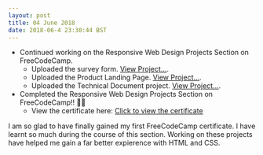 ```yaml
---
layout: post
title: 04 June 2018 
date: 2018-06-4 23:30:44 BST
---
```


+ Continued working on the Responsive Web Design Projects Section on FreeCodeCamp.
  - Uploaded the survey form. [View Project...](https://codepen.io/JackTheWebDev/full/ZRQLdP).
  - Uploaded the Product Landing Page. [View Project...](https://codepen.io/JackTheWebDev/full/eKJoPN).
  - Uploaded the Technical Document project. [View Project...](https://codepen.io/JackTheWebDev/full/qKZbRb).
+ Completed the Responsive Web Design Projects Section on FreeCodeCamp!! 🎉🎊
  - View the certificate here: [Click to view the certificate](https://www.freecodecamp.org/certification/jackwebdev/responsive-web-design)
  
 I am so glad to have finally gained my first FreeCodeCamp certificate. I have learnt so much during the course of this section. Working on these projects have helped me gain a far better expierence with HTML and CSS.
  
  
 
